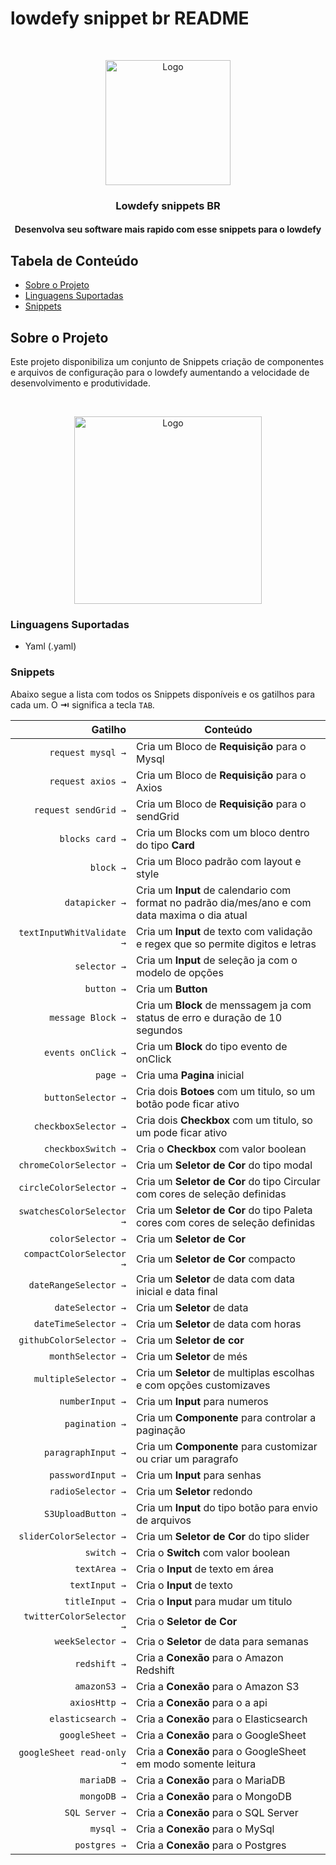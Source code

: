 # lowdefy snippet br README

<br />
<p align="center">
  <a>
    <img src="https://i.postimg.cc/52zRZh4L/BR.png" width="200px" alt="Logo">
  </a>

  <h3 align="center">Lowdefy snippets BR</h3>
</p>

<h4 align="center">Desenvolva seu software mais rapido com esse snippets para o lowdefy</h3>


## Tabela de Conteúdo

- [Sobre o Projeto](#sobre-o-projeto)
- [Linguagens Suportadas](#linguagens-suportadas)
- [Snippets](#snippets)

## Sobre o Projeto

Este projeto disponibiliza um conjunto de Snippets criação de componentes e arquivos de configuração para o lowdefy aumentando a velocidade de desenvolvimento e produtividade.

<br />
<p align="center">
  <a>
    <img src="https://i.postimg.cc/bYFVdyd1/demostra-o.gif" width="300px" alt="Logo">
  </a>
</p>


### Linguagens Suportadas
- Yaml (.yaml)

### Snippets

Abaixo segue a lista com todos os Snippets disponíveis e os gatilhos para cada um. O **⇥** significa a tecla `TAB`.

|                    Gatilho | Conteúdo                                                                      |
| ---------------------------: | ----------------------------------------------------------------------------- |
|`request mysql →` | Cria um Bloco de  **Requisição** para o Mysql|
|`request axios →` | Cria um Bloco de  **Requisição** para o Axios|
|`request sendGrid →` | Cria um Bloco de  **Requisição** para o sendGrid|
|`blocks card →` | Cria um Blocks com um bloco dentro do tipo **Card**|
|`block →` | Cria um Bloco  padrão com layout e style|
|`datapicker →` | Cria um **Input** de calendario com format no padrão dia/mes/ano e com data maxima o dia atual|
|`textInputWhitValidate →` | Cria um **Input** de texto com validação e regex que so permite digitos e letras|
|`selector →` | Cria um **Input** de seleção ja com o modelo de opções|
|`button →` | Cria um **Button** |
|`message Block →` | Cria um **Block** de menssagem ja com status de erro e duração de 10 segundos|
|`events onClick →` | Cria um **Block** do tipo evento de onClick|
|`page →` | Cria uma **Pagina** inicial|
|`buttonSelector →` | Cria dois **Botoes** com um titulo, so um botão pode ficar ativo|
|`checkboxSelector →` | Cria dois **Checkbox** com um titulo, so um pode ficar ativo|
|`checkboxSwitch →` | Cria o **Checkbox** com valor boolean|
|`chromeColorSelector →` | Cria um **Seletor de Cor** do tipo modal|
|`circleColorSelector →` | Cria um **Seletor de Cor** do tipo Circular com cores de seleção definidas|
|`swatchesColorSelector →` | Cria um **Seletor de Cor** do tipo Paleta cores com cores de seleção definidas|
|`colorSelector →` | Cria um **Seletor de Cor**|
|`compactColorSelector →` | Cria um **Seletor de Cor** compacto|
|`dateRangeSelector →` | Cria um **Seletor** de data com data inicial e data final|
|`dateSelector →` | Cria um **Seletor** de data|
|`dateTimeSelector →` | Cria um **Seletor** de data com horas|
|`githubColorSelector →` | Cria um **Seletor de cor**|
|`monthSelector →` | Cria um **Seletor** de més|
|`multipleSelector →` | Cria um **Seletor** de multiplas escolhas e com opções customizaves|
|`numberInput →` | Cria um **Input** para numeros|
|`pagination →` | Cria um **Componente** para controlar a paginação|
|`paragraphInput →` | Cria um **Componente** para customizar ou criar um paragrafo|
|`passwordInput →` | Cria um **Input** para senhas|
|`radioSelector →` | Cria um **Seletor** redondo|
|`S3UploadButton →` | Cria um **Input** do tipo botão para envio de arquivos|
|`sliderColorSelector →` | Cria um **Seletor de Cor** do tipo slider|
|`switch →` | Cria o **Switch** com valor boolean|
|`textArea →` | Cria o **Input** de texto em área|
|`textInput →` | Cria o **Input** de texto|
|`titleInput →` | Cria o **Input** para mudar um titulo|
|`twitterColorSelector →` | Cria o **Seletor de Cor**|
|`weekSelector →` | Cria o **Seletor** de data para semanas|
|`redshift →` | Cria a **Conexão** para o Amazon Redshift|
|`amazonS3 →` | Cria a **Conexão** para o Amazon S3|
|`axiosHttp →` | Cria a **Conexão** para o a api|
|`elasticsearch →` | Cria a **Conexão** para o Elasticsearch|
|`googleSheet →` | Cria a **Conexão** para o GoogleSheet|
|`googleSheet read-only →` | Cria a **Conexão** para o GoogleSheet em modo somente leitura|
|`mariaDB →` | Cria a **Conexão** para o MariaDB|
|`mongoDB →` | Cria a **Conexão** para o MongoDB|
|`SQL Server →` | Cria a **Conexão** para o SQL Server|
|`mysql →` | Cria a **Conexão** para o MySql|
|`postgres →` | Cria a **Conexão** para o Postgres|
